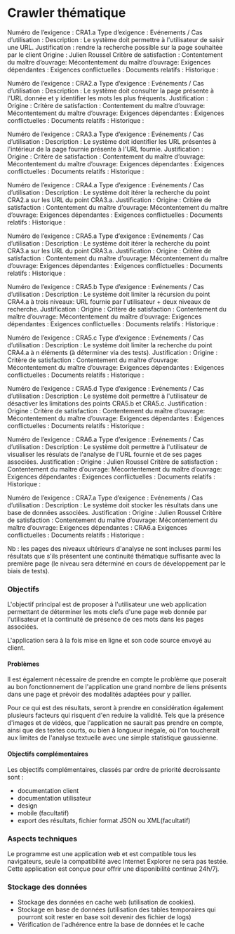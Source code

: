 # Crawler thématique


Numéro de l’exigence : CRA1.a
Type d’exigence :
Evénements / Cas d’utilisation :
Description : Le système doit permettre à l'utilisateur de saisir une URL.
Justification : rendre la recherche possible sur la page souhaitée par le client
Origine : Julien Roussel
Critère de satisfaction :
Contentement du maître d’ouvrage:
Mécontentement du maître d’ouvrage:
Exigences dépendantes : 
Exigences conflictuelles :
Documents relatifs : 
Historique :


Numéro de l’exigence : CRA2.a
Type d’exigence :
Evénements / Cas d’utilisation :
Description : Le système doit consulter la page présente à l'URL donnée et y identifier les mots les plus fréquents.
Justification :
Origine :
Critère de satisfaction :
Contentement du maître d’ouvrage:
Mécontentement du maître d’ouvrage:
Exigences dépendantes :
Exigences conflictuelles :
Documents relatifs :
Historique :


Numéro de l’exigence : CRA3.a
Type d’exigence :
Evénements / Cas d’utilisation :
Description : Le système doit identifier les URL présentes à l'intérieur de la page fournie présente à l'URL fournie.
Justification :
Origine :
Critère de satisfaction :
Contentement du maître d’ouvrage:
Mécontentement du maître d’ouvrage:
Exigences dépendantes :
Exigences conflictuelles :
Documents relatifs :
Historique :



Numéro de l’exigence : CRA4.a
Type d’exigence :
Evénements / Cas d’utilisation :
Description : Le système doit itérer la recherche du point CRA2.a sur les URL du point CRA3.a.
Justification :
Origine :
Critère de satisfaction :
Contentement du maître d’ouvrage:
Mécontentement du maître d’ouvrage:
Exigences dépendantes :
Exigences conflictuelles :
Documents relatifs :
Historique :


Numéro de l’exigence : CRA5.a
Type d’exigence :
Evénements / Cas d’utilisation :
Description : Le système doit itérer la recherche du point CRA3.a sur les URL du point CRA3.a.
Justification :
Origine :
Critère de satisfaction :
Contentement du maître d’ouvrage:
Mécontentement du maître d’ouvrage:
Exigences dépendantes :
Exigences conflictuelles :
Documents relatifs :
Historique :


Numéro de l’exigence : CRA5.b
Type d’exigence :
Evénements / Cas d’utilisation :
Description : Le système doit limiter la récursion du point CRA4.a à trois niveaux: URL fournie par l'utilisateur + deux niveaux de recherche.
Justification :
Origine :
Critère de satisfaction :
Contentement du maître d’ouvrage:
Mécontentement du maître d’ouvrage:
Exigences dépendantes :
Exigences conflictuelles :
Documents relatifs :
Historique :


Numéro de l’exigence : CRA5.c
Type d’exigence :
Evénements / Cas d’utilisation :
Description : Le système doit limiter la recherche du point CRA4.a à n éléments (à déterminer via des tests).
Justification :
Origine :
Critère de satisfaction :
Contentement du maître d’ouvrage:
Mécontentement du maître d’ouvrage:
Exigences dépendantes :
Exigences conflictuelles :
Documents relatifs :
Historique :


Numéro de l’exigence : CRA5.d
Type d’exigence :
Evénements / Cas d’utilisation :
Description : Le système doit permettre à l'utilisateur de désactiver les limitations des points CRA5.b et CRA5.c.
Justification :
Origine :
Critère de satisfaction :
Contentement du maître d’ouvrage:
Mécontentement du maître d’ouvrage:
Exigences dépendantes :
Exigences conflictuelles :
Documents relatifs :
Historique :

Numéro de l’exigence : CRA6.a
Type d’exigence :
Evénements / Cas d’utilisation :
Description : Le système doit permettre à l'utilisateur de visualiser les résulats de l'analyse de l'URL fournie et de ses pages associées.
Justification :
Origine : Julien Roussel
Critère de satisfaction :
Contentement du maître d’ouvrage:
Mécontentement du maître d’ouvrage:
Exigences dépendantes :
Exigences conflictuelles :
Documents relatifs :
Historique :

Numéro de l’exigence : CRA7.a
Type d’exigence :
Evénements / Cas d’utilisation :
Description : Le système doit stocker les résultats dans une base de données associées.
Justification :
Origine : Julien Roussel
Critère de satisfaction :
Contentement du maître d’ouvrage:
Mécontentement du maître d’ouvrage:
Exigences dépendantes : CRA6.a
Exigences conflictuelles :
Documents relatifs :
Historique :

Nb : les pages des niveaux ultérieurs d'analyse ne sont incluses parmi les résultats que s'ils présentent une continuité thématique suffisante avec la première page (le niveau sera déterminé en cours de développement par le biais de tests).

### Objectifs

L'objectif principal est de proposer à l'utilisateur une web application permettant de déterminer les mots clefs d'une page web donnée par l'utilisateur et la continuité de présence de ces mots dans les pages associées.

L'application sera à la fois mise en ligne et son code source envoyé au client.

#### Problèmes

Il est également nécessaire de prendre en compte le problème que poserait au bon fonctionnement de l'application une grand nombre de liens présents dans une page et prévoir des modalités adaptées pour y pallier.

Pour ce qui est des résultats, seront à prendre en considération également plusieurs facteurs qui risquent d'en reduire la validité. Tels que la présence d'images et de vidéos, que l'application ne saurait pas prendre en compte, ainsi que des textes courts, ou bien à longueur inégale, où l'on toucherait aux limites de l'analyse textuelle avec une simple statistique gaussienne.


#### Objectifs complémentaires

Les objectifs complémentaires, classés par ordre de priorité decroissante sont :

* documentation client
* documentation utilisateur
* design
* mobile (facultatif)
* export des résultats, fichier format JSON ou XML(facultatif)

### Aspects techniques

Le programme est une application web et est compatible tous les navigateurs, seule la compatibilité avec Internet Explorer ne sera pas testée. Cette application est conçue pour offrir une disponibilité continue 24h/7j.

### Stockage des données

* Stockage des données en cache web (utilisation de cookies). 
* Stockage en base de données (utilisation des tables temporaires qui pourront soit rester en base soit devenir des fichier de logs)
* Vérification de l'adhérence entre la base de données et le cache




